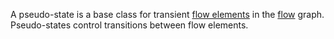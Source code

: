 A pseudo-state is a base class for transient [flow elements](FlowElement.html) in the [flow](Flow.html) graph. 
Pseudo-states control transitions between flow elements.
